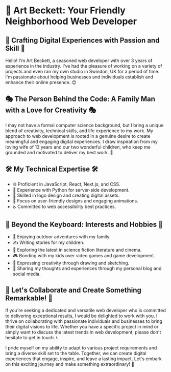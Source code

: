 # 🎨 Art Beckett: Your Friendly Neighborhood Web Developer
## 🌟 Crafting Digital Experiences with Passion and Skill 🌟

Hello! I'm Art Beckett, a seasoned web developer with over 3 years of experience in the industry. I've had the pleasure of working on a variety of projects and even ran my own studio in Swindon, UK for a period of time. I'm passionate about helping businesses and individuals establish and enhance their online presence. 😊

## 🎭 The Person Behind the Code: A Family Man with a Love for Creativity 🎭

I may not have a formal computer science background, but I bring a unique blend of creativity, technical skills, and life experience to my work. My approach to web development is rooted in a genuine desire to create meaningful and engaging digital experiences. I draw inspiration from my loving wife of 13 years and our two wonderful children, who keep me grounded and motivated to deliver my best work. 💖

## 🛠️ My Technical Expertise 🛠️

- 🌐 Proficient in JavaScript, React, Next.js, and CSS.
- 🐍 Experience with Python for server-side development.
- 🎨 Skilled in logo design and creating digital assets.
- 📱 Focus on user-friendly designs and engaging animations.
- ♿ Committed to web accessibility best practices.

## 🌈 Beyond the Keyboard: Interests and Hobbies 🌈

- 🌿 Enjoying outdoor adventures with my family.
- ✍️ Writing stories for my children.
- 🚀 Exploring the latest in science fiction literature and cinema.
- 🎮 Bonding with my kids over video games and game development.
- 🎨 Expressing creativity through drawing and sketching.
- 📝 Sharing my thoughts and experiences through my personal blog and social media.

## 🤝 Let's Collaborate and Create Something Remarkable! 🤝

If you're seeking a dedicated and versatile web developer who is committed to delivering exceptional results, I would be delighted to work with you. I thrive on collaborating with passionate individuals and businesses to bring their digital visions to life. Whether you have a specific project in mind or simply want to discuss the latest trends in web development, please don't hesitate to get in touch. 📞

I pride myself on my ability to adapt to various project requirements and bring a diverse skill set to the table. Together, we can create digital experiences that engage, inspire, and leave a lasting impact. Let's embark on this exciting journey and make something extraordinary! 🚀
